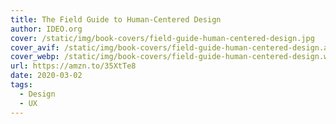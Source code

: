 ```yaml
---
title: The Field Guide to Human-Centered Design
author: IDEO.org
cover: /static/img/book-covers/field-guide-human-centered-design.jpg
cover_avif: /static/img/book-covers/field-guide-human-centered-design.avif
cover_webp: /static/img/book-covers/field-guide-human-centered-design.webp
url: https://amzn.to/35XtTe8
date: 2020-03-02
tags:
  - Design
  - UX
---
```


